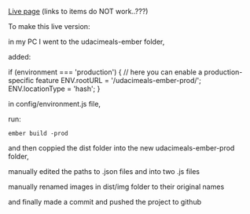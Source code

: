 
[Live page](https://gfa61-ga.github.io/udacimeals-ember-prod/#/menu/) (links to items do NOT work..???)

To make this live version:

in my PC I went to the udacimeals-ember folder,

added:

  if (environment === 'production') {
    // here you can enable a production-specific feature
    ENV.rootURL = '/udacimeals-ember-prod/';
    ENV.locationType = 'hash';
  }

in config/environment.js file,

run:

    ember build -prod

and then coppied the dist folder into the new udacimeals-ember-prod folder,

manually edited the paths to .json files and into two .js files

manually renamed images in dist/img folder to their original names

and finally made a commit and pushed the project to github
